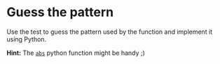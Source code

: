 # Guess the pattern

Use the test to guess the pattern used by the function and implement it using Python.

**Hint:** The [`abs`](https://docs.python.org/3/library/functions.html#abs) python function might be handy ;)
